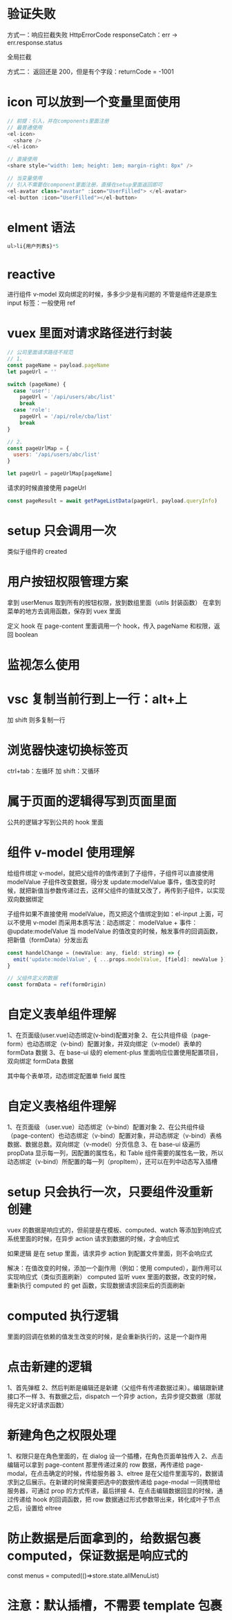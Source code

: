 # 验证失败

方式一：响应拦截失败
HttpErrorCode responseCatch：err -> err.response.status

全局拦截

方式二：
返回还是 200，但是有个字段：returnCode = -1001

# icon 可以放到一个变量里面使用

```js
// 前提：引入，并在components里面注册
// 最普通使用
<el-icon>
  <share />
</el-icon>

// 直接使用
<share style="width: 1em; height: 1em; margin-right: 8px" />
```

```js
// 当变量使用
// 引入不需要在component里面注册，直接在setup里面返回即可
<el-avatar class="avatar" :icon="UserFilled"> </el-avatar>
<el-button :icon="UserFilled"></el-button>
```

# elment 语法

```js
ul>li{用户列表$}*5

```

# reactive

进行组件
v-model 双向绑定的时候，多多少少是有问题的
不管是组件还是原生 input 标签：一般使用 ref

# vuex 里面对请求路径进行封装

```js
// 公司里面请求路径不规范
// 1、
const pageName = payload.pageName
let pageUrl = ''

switch (pageName) {
  case 'user':
    pageUrl = '/api/users/abc/list'
    break
  case 'role':
    pageUrl = '/api/role/cba/list'
    break
}

// 2、
const pageUrlMap = {
  users: '/api/users/abc/list'
}

let pageUrl = pageUrlMap[pageName]
```

请求的时候直接使用 pageUrl

```js
const pageResult = await getPageListData(pageUrl, payload.queryInfo)
```

# setup 只会调用一次

类似于组件的 created

# 用户按钮权限管理方案

拿到 userMenus 取到所有的按钮权限，放到数组里面（utils 封装函数）
在拿到菜单的地方去调用函数，保存到 vuex 里面

定义 hook
在 page-content 里面调用一个 hook，传入 pageName 和权限，返回 boolean

# 监视怎么使用

# vsc 复制当前行到上一行：alt+上

加 shift 则多复制一行

# 浏览器快速切换标签页

ctrl+tab：左循环
加 shift：又循环

# 属于页面的逻辑得写到页面里面

公共的逻辑才写到公共的 hook 里面

# 组件 v-model 使用理解

给组件绑定 v-model，就把父组件的值传递到了子组件，子组件可以直接使用 modelValue
子组件改变数据，得分发 update:modelValue 事件，值改变的时候，就把新值当参数传递过去，这样父组件的值就又改了，再传到子组件，以实现双向数据绑定

子组件如果不直接使用 modelValue，而又把这个值绑定到如：el-input 上面，可以不使用 v-model
而采用本质写法：动态绑定： modelValue + 事件：@update:modelValue
当 modelValue 的值改变的时候，触发事件的回调函数，把新值（formData）分发出去

```js
const handelChange = (newValue: any, field: string) => {
  emit('update:modelValue', { ...props.modelValue, [field]: newValue })
}
```

```js
// 父组件定义的数据
const formData = ref(formOrigin)
```

# 自定义表单组件理解

1、在页面级(user.vue)动态绑定(v-bind)配置对象
2、在公共组件级（page-form）也动态绑定（v-bind）配置对象，并双向绑定（v-model）表单的 formData 数据
3、在 base-ui 级的 element-plus 里面响应位置使用配置项目，双向绑定 formData 数据

其中每个表单项，动态绑定配置单 field 属性

# 自定义表格组件理解

1、在页面级 （user.vue）动态绑定（v-bind）配置对象
2、在公共组件级（page-content）也动态绑定（v-bind）配置对象，并动态绑定（v-bind）表格数据、数据总数。双向绑定（v-model）分页信息
3、在 base-ui 级遍历 propData 显示每一列，因配置的属性名，和 Table 组件需要的属性名一致，所以动态绑定（v-bind）所配置的每一列（propItem），还可以在列中动态写入插槽

# setup 只会执行一次，只要组件没重新创建

vuex 的数据是响应式的，但前提是在模板、computed、watch 等添加到响应式系统里面的时候，在异步 action 请求到数据的时候，才会响应式

如果逻辑 是在 setup 里面，请求异步 action 到配置文件里面，则不会响应式

解决：在值改变的时候，添加一个副作用（例如：使用 computed），副作用可以实现响应式（类似页面刷新）
computed 监听 vuex 里面的数据，改变的时候，重新执行 computed 的 get 函数，实现数据请求回来后的页面刷新

# computed 执行逻辑

里面的回调在依赖的值发生改变的时候，是会重新执行的，这是一个副作用

# 点击新建的逻辑

1、首先弹框
2、然后判断是编辑还是新建（父组件有传递数据过来）。编辑跟新建接口不一样
3、有数据之后，dispatch 一个异步 action，去异步提交数据（那就得先定义好请求函数）

# 新建角色之权限处理

1、权限只是在角色里面的，在 dialog 设一个插槽，在角色页面单独传入
2、点击编辑可以拿到 page-content 那里传递过来的 row 数据，再传递给 page-modal，在点击确定的时候，传给服务器
3、eltree 是在父组件里面写的，数据请求到之后展示。在新建的时候需要把选中的数据传递给 page-modal 一同携带给服务器，可通过 prop 的方式传递，最后拼接
4、在点击编辑数据回显的时候，通过传递给 hook 的回调函数，把 row 数据通过形式参数带出来，转化成叶子节点之后，设置给 eltree

# 防止数据是后面拿到的，给数据包裹 computed，保证数据是响应式的

const menus = computed(()=>store.state.allMenuList)

# 注意：默认插槽，不需要 template 包裹
